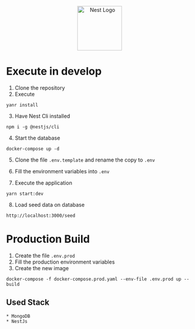 <p align="center">
  <a href="http://nestjs.com/" target="blank"><img src="https://nestjs.com/img/logo-small.svg" width="120" alt="Nest Logo" /></a>
</p>

# Execute in develop

  1. Clone the repository
  2. Execute
  ```
  yanr install
  ```
  3. Have Nest Cli installed
  ```
  npm i -g @nestjs/cli
  ```
  4. Start the database
  ```
  docker-compose up -d
  ```
  5. Clone the file ```.env.template``` and rename the copy to ```.env```

  6. Fill the environment variables into ```.env```

  7. Execute the application 
  ```
  yarn start:dev
  ```
  8. Load seed data on database
  ```
  http://localhost:3000/seed
  ```

  # Production Build
  1. Create the file ```.env.prod ```
  2. Fill the production environment variables
  3. Create the new image
  ```
  docker-compose -f docker-compose.prod.yaml --env-file .env.prod up --build
  ```
  ## Used Stack
    * MongoDB
    * NestJs 